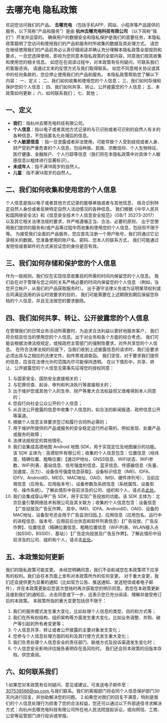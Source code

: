 # 去哪充电 隐私政策

欢迎您访问我们的产品。 **去哪充电** （包括手机APP、网站、小程序等产品提供的服务，以下简称“产品和服务”）是由
**杭州去哪充电科技有限公司** （以下简称“我们”）开发并运营的。
确保用户的数据安全和隐私保护是我们的首要任务，本隐私政策载明了您访问和使用我们的产品和服务时所收集的数据及其处理方式。
请您在继续使用我们的产品前务必认真仔细阅读并确认充分理解本隐私政策全部规则和要点，一旦您选择使用，即视为您同意本隐私政策的全部内容，同意我们按其收集和使用您的相关信息。
如您在在阅读过程中，对本政策有任何疑问，可联系我们的客服咨询， 请通过文末的反馈方式与我们取得联系。 如您不同意相关协议或其中的任何条款的，您应停止使用我们的产品和服务。
本隐私政策帮助您了解以下内容：
一、定义；
二、我们如何收集和使用您的个人信息；
三、我们如何存储和保护您的个人信息；
四、我们如何共享、转让、公开披露您的个人信息；
五、本政策如何更新；
六、如何联系我们；
七、其他；

## 一、定义

- **我们**：指杭州去哪充电科技有限公司。
- **个人信息**：指以电子或者其他方式记录的与已识别或者可识别的自然人有关的各种信息，不包括匿名化处理后的信息。
- **个人敏感信息**
  ：指一旦泄露或者非法使用，可能导致个人受到歧视或者人身、财产受到严重危害的个人信息，包括种族、民族、宗教信仰、个人生物特征、医疗健康、金融账户、个人行踪等信息（我们将在本隐私政策中对具体个人敏感信息以粗体进行显著标识）。
- **未成年人**：指不满18周岁的自然人。
- **儿童**：指不满14周岁的自然人。

## 二、我们如何收集和使用您的个人信息

个人信息是指以电子或者其他方式记录的能够单独或者与其他信息， 结合识别特定自然人身份或者反映特定自然人活动情况的各种信息。
我们根据《中华人民共和国网络安全法》和《信息安全技术个人信息安全规范》（GB/T 35273-2017）
以及其它相关法律法规的要求，并严格遵循正当、合法、必要的原则，
出于您使用我们提供的服务和/或产品等过程中而收集和使用您的个人信息，包括但不限于等。
为接受我们全面的产品服务，您应首先注册一个用户账号，我们将通过它记录相关的数据。您准备使用的账户名、密码、您本人的联系方式，
我们可能通过发短信或者邮件的方式来验证您的身份是否有效。

## 三、我们如何存储和保护您的个人信息

作为一般规则，我们仅在实现信息收集目的所需的时间内保留您的个人信息。 我们会在对于管理与您之间的关系严格必要的时间内保留您的个人信息
（例如，当您开立帐户，从我们的产品获取服务时）。 出于遵守法律义务或为证明某项权利或合同满足适用的诉讼时效要求的目的，
我们可能需要在上述期限到期后保留您存档的个人信息，并且无法按您的要求删除。

## 四、我们如何共享、转让、公开披露您的个人信息

在管理我们的日常业务活动所需要时，为追求合法利益以更好地服务客户， 我们将合规且恰当的使用您的个人信息。出于对业务和各个方面的综合考虑。
我们可能会根据法律法规规定，或按政府主管部门的强制性要求，对外共享您的个人信息。
在符合法律法规的前提下，当我们收到上述披露信息的请求时，我们会要求必须出具与之相应的法律文件，如传票或调查函。
我们坚信，对于要求我们提供的信息，应该在法律允许的范围内尽可能保持透明。
在以下情形中，共享、转让、公开披露您的个人信息无需事先征得您的授权同意：

1. 与国家安全、国防安全直接相关的；
2. 与犯罪侦查、起诉、审判和判决执行等直接相关的；
3. 出于维护您或其他个人的生命、财产等重大合法权益但又很难得到本人同意的；
4. 您自行向社会公众公开的个人信息；
5. 从合法公开披露的信息中收集个人信息的，如合法的新闻报道、政府信息公开等渠道。
6. 根据个人信息主体要求签订和履行合同所必需的；
7. 用于维护所提供的产品或服务的安全稳定运行所必需的，例如发现、处置产品或服务的故障；
8. 法律法规规定的其他情形。
9. 我们会集成高德地图 Android
   地图 SDK，用于实现定位及地图展示的功能。该 SDK 主体为：高德软件有限公司；收集的个人信息包含：位置信息（经纬度、精确位置、粗略位置）【通过IP地址、GNSS信息、WiFi状态、WiFi参数、WiFi列表、基站信息、信号强度的信息、蓝牙信息、传感器信息（矢量、加速度、压力）、设备信号强度信息获取】、设备标识信息（IMEI、IDFA、IDFV、AndroidID、MEID、MAC地址、OAID、IMSI、硬件序列号）、当前应用信息（应用名、应用版本号）、设备参数及系统信息（系统属性、设备型号、操作系统）。了解此情形中目前涉及的公司、组织和个人，请点击[此处](https：//lbs.amap.com/pages/privacy/)。
10. 我们会集成穿山甲广告 SDK，用于实现广告投放的功能。该 SDK 主体为：北京巨量引擎网络技术有限公司及其关联方；收集的个人信息包含：设备信息【广告投放及广告反作弊。 其中，IMEI、IDFA、AndroidID、OAID、设备的MAC地址、设备型号还会用于广告监测归因。】、应用信息（应用包名、运行中的进程信息、版本号、应用前后台状态和软件列表信息）【广告投放、广告反作弊】、位置信息（精确位置信息、粗略位置信息（WiFi列表、WLAN接入点（如SSID，BSSID）、基站））【广告定向投放及广告反作弊】。了解此情形中目前涉及的公司、组织和个人，请点击[此处](https://www.csjplatform.com/privacy/)。

## 五、本政策如何更新

我们的隐私政策可能变更。
未经您明确同意，我们不会削减您在本政策项下应享有的权利。我们会在本页面上发布对本政策所作的任何变更。
对于重大变更，我们还会提供更为显著的通知（比如官方公告、推送通知、发送短信或者电子邮件），并在本政策更新后您首次登陆时再次获取您的明示同意。若您在本政策更新且接到我们的通知后，点击同意或下一步，这表示您已充分阅读、理解并接受修订后的本政策。
本政策所指的重大变更包括但不限于：

1. 我们的服务模式发生重大变化，比如处理个人信息的类型、目的和方式等；
2. 我们在所有权结构、组织架构等方面发生重大变化，比如业务调整、并购、破产等引起的所有者变更等；
3. 个人信息共享、转让或者公开披露的主要对象发生变化；
4. 您参与个人信息处理方面的权利及其行使方式发生重大变化；
5. 我们负责处理个人信息安全的责任部门、联络方式及投诉渠道发生变化时；
6. 个人信息安全影响评估报告表明存在高风险时。
   我们还会将本政策的旧版本存档，供您查阅。

## 六、如何联系我们

1.如果您对本政策有任何疑问、意见或建议，可发送电子邮件至：307539566@qq.com,与我们联系。我们的客服部门将会同个人信息保护部门30天内进行回复，并协助解决您的问题。
2.如果您对我们的回复不满意，特别是我们的个人信息处理行为损害了您的合法权益，您还可以通过以下外部途径寻求解决方式：向杭州去哪充电科技有限公司所在地人民法院提起诉讼，或向网信、工商、公安等监管部门进行投诉或举报。

